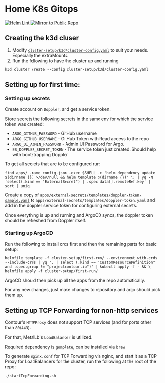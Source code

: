 # Home K8s Gitops

[![Helm Lint](../../actions/workflows/helm-lint.yaml/badge.svg)](../../actions/workflows/helm-lint.yaml) [![Mirror to Public Repo](../../actions/workflows/public-mirror.yaml/badge.svg)](../../actions/workflows/public-mirror.yaml)
## Creating the k3d cluser

1. Modify [`cluster-setup/k3d/cluster-config.yaml`](cluster-setup/k3d/cluster-config.yaml) to suit your needs. Especially the extraMounts.
2. Run the following to have the cluster up and running
 ```shell
k3d cluster create --config cluster-setup/k3d/cluster-config.yaml
```

## Setting up for first time:

### Setting up secrets

Create account on `Doppler`, and get a service token.

Store secrets the following secrets in the same env for which the service token was created:
- `ARGO_GITHUB_PASSWORD` - GitHub username
- `ARGO_GITHUB_USERNAME` - GitHub Token with Read access to the repo
- `ARGO_UI_ADMIN_PASSWORD` - Admin UI Password for Argo.
- `ES_DOPPLER_SECRET_TOKEN` - The service token just created. Should help with bootstrapping Doppler

To get all secrets that are to be configured run:
```shell
find apps/ -name config.json -exec $SHELL -c 'helm dependency update $(dirname {}) >/dev/null && helm template $(dirname {})' \; | yq -N 'select(.kind == "ExternalSecret") | .spec.data[].remoteRef.key' | sort | uniq
```


Create a copy of [`apps/external-secrets/templates/doppler-token-sample.yaml`](apps/external-secrets/templates/doppler-token-sample.yaml) to `apps/external-secrets/templates/doppler-token.yaml` and add in the doppler service token for configuring external secrets.

Once everything is up and running and ArgoCD syncs, the doppler token should be refreshed from Doppler itself.

### Starting up ArgoCD

Run the following to install crds first and then the remaining parts for basic setup:
```shell
helmfile template -f cluster-setup/first-run/ --environment with-crds --include-crds | yq '. | select (.kind == "CustomResourceDefinition" and .spec.group != "projectcontour.io")' | kubectl apply -f - && \
helmfile apply -f cluster-setup/first-run/
```

ArgoCD should then pick up all the apps from the repo automatically.

For any new changes, just make changes to repository and argo should pick them up.

## Setting up TCP Forwarding for non-http services

Contour's `HTTPProxy` does not support TCP services (and for ports other than `80`/`443`).

For that, MetalLb's `LoadBalancer` is utilized.

Required dependency is `gomplate`, can be installed via `brew`

To generate `nginx.conf` for TCP Forwarding via nginx, and start it as a TCP Proxy for LoadBalancers for the cluster, run the following at the root of the repo:
```shell
./startTcpForwarding.sh
```

